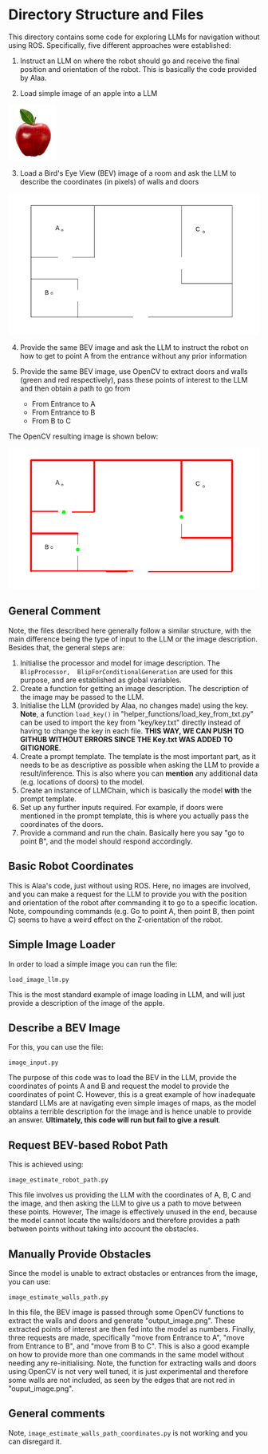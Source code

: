 # Directory Structure and Files
This directory contains some code for exploring LLMs for navigation without 
using ROS. Specifically, five different approaches were established: 

1. Instruct an LLM on where the robot should go and receive the final position 
and orientation of the robot. This is basically the code provided by Alaa.

2. Load simple image of an apple into a LLM

[//]: # (![Alt text]&#40;apple.png&#41;)
<img src="apple.png" width=96>


3. Load a Bird's Eye View (BEV) image of a room and ask the LLM to describe the 
coordinates (in pixels) of walls and doors
<img src="example_room.png">


4. Provide the same BEV image and ask the LLM to instruct the robot on how to get
to point A from the entrance without any prior information


5. Provide the same BEV image, use OpenCV to extract doors and walls (green and 
red respectively), pass these points of interest to the LLM and then obtain 
a path to go from 
    - From Entrance to A
    - From Entrance to B
    - From B to C

The OpenCV resulting image is shown below:

<img src="output_image.png">


## General Comment

Note, the files described here generally follow a similar structure, with 
the main difference being the type of input to the LLM or the image description. 
Besides that, the general steps are:

1. Initialise the processor and model for image description. The `BlipProcessor, 
BlipForConditionalGeneration` are used for this purpose, and are established as 
global variables.
2. Create a function for getting an image description. The description of the 
image may be passed to the LLM.
3. Initialise the LLM (provided by Alaa, no changes made) using the key. **Note**, 
a function `load_key()` in "helper_functions/load_key_from_txt.py" can be used 
to import the key from "key/key.txt" directly instead of having to change the key 
in each file. **THIS WAY, WE CAN PUSH TO GITHUB WITHOUT ERRORS SINCE THE Key.txt 
WAS ADDED TO GITIGNORE**.
4. Create a prompt template. The template is the most important part, as it needs to be 
as descriptive as possible when asking the LLM to provide a result/inference. 
This is also where you can **mention** any additional data (e.g. locations of doors) 
to the model.
5. Create an instance of LLMChain, which is basically the model **with** the 
prompt template. 
6. Set up any further inputs required. For example, if doors were mentioned in 
the prompt template, this is where you actually pass the coordinates of the doors.
7. Provide a command and run the chain. Basically here you say "go to point B", 
and the model should respond accordingly.


## Basic Robot Coordinates
This is Alaa's code, just without using ROS. Here, no images are involved, and 
you can make a request for the LLM to provide you with the position and orientation 
of the robot after commanding it to go to a specific location. Note, compounding 
commands (e.g. Go to point A, then point B, then point C) seems to have a weird 
effect on the Z-orientation of the robot.

## Simple Image Loader
In order to load a simple image you can run the file:

```
load_image_llm.py
```

This is the most standard example of image loading in LLM, and will just provide 
a description of the image of the apple. 

## Describe a BEV Image
For this, you can use the file:

```
image_input.py
```

The purpose of this code was to load the BEV in the LLM, provide the coordinates 
of points A and B and request the model to provide the coordinates of point C. 
However, this is a great example of how inadequate standard LLMs are at 
navigating even simple images of maps, as the model obtains a terrible 
description for the image and is hence unable to provide an answer. **Ultimately, 
this code will run but fail to give a result**.


## Request BEV-based Robot Path
This is achieved using:

```
image_estimate_robot_path.py
```

This file involves us providing the LLM with the coordinates of A, B, C and the 
image, and then asking the LLM to give us a path to move between these points. 
However, The image is effectively unused in the end, because the model cannot 
locate the walls/doors and therefore provides a path between points without 
taking into account the obstacles.

## Manually Provide Obstacles
Since the model is unable to extract obstacles or entrances from the image, you 
can use:

```
image_estimate_walls_path.py
```

In this file, the BEV image is passed through some OpenCV functions to extract 
the walls and doors and generate "output_image.png". These extracted points of 
interest are then fed into the model as numbers. Finally, three requests are made, 
specifically "move from Entrance to A", "move from Entrance to B", and "move 
from B to C". This is also a good example on how to provide more than one 
commands in the same model without needing any re-initialising. Note, the function 
for extracting walls and doors using OpenCV is not very well tuned, it is just 
experimental and therefore some walls are not included, as seen by the edges 
that are not red in "ouput_image.png".

## General comments
Note, `image_estimate_walls_path_coordinates.py` is not working and you can 
disregard it. 

